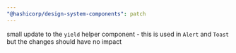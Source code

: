 ```yaml
---
"@hashicorp/design-system-components": patch
---
```


small update to the `yield` helper component - this is used in `Alert` and `Toast` but the changes should have no impact
